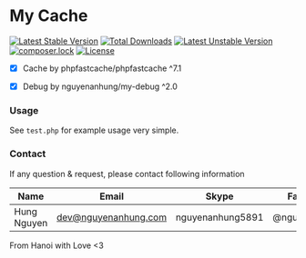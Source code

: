 # My Cache

[![Latest Stable Version](https://poser.pugx.org/nguyenanhung/my-cache/v/stable)](https://packagist.org/packages/nguyenanhung/my-cache)
[![Total Downloads](https://poser.pugx.org/nguyenanhung/my-cache/downloads)](https://packagist.org/packages/nguyenanhung/my-cache)
[![Latest Unstable Version](https://poser.pugx.org/nguyenanhung/my-cache/v/unstable)](https://packagist.org/packages/nguyenanhung/my-cache)
[![composer.lock](https://poser.pugx.org/nguyenanhung/my-cache/composerlock)](https://packagist.org/packages/nguyenanhung/my-cache)
[![License](https://poser.pugx.org/nguyenanhung/my-cache/license)](https://packagist.org/packages/nguyenanhung/my-cache)

- [x] Cache by phpfastcache/phpfastcache ^7.1
- [x] Debug by nguyenanhung/my-debug ^2.0


### Usage
See `test.php` for example usage very simple.


### Contact

If any question & request, please contact following information

| Name        | Email                | Skype            | Facebook      |
| ----------- | -------------------- | ---------------- | ------------- |
| Hung Nguyen | dev@nguyenanhung.com | nguyenanhung5891 | @nguyenanhung |

From Hanoi with Love <3